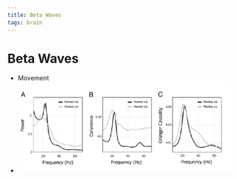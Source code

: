 ```yaml
---
title: Beta Waves
tags: brain
---
```


# Beta Waves
- Movement
- ![im](assets/Pasted%20Image%2020220502161106.png)






















































































